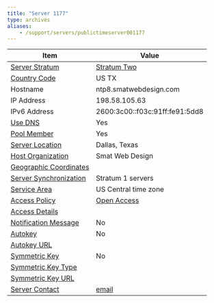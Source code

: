 ```yaml
---
title: "Server 1177"
type: archives
aliases:
    - /support/servers/publictimeserver001177
---
```


| Item | Value |
| ----- | ----- |
| [Server Stratum](/support/servers/serverstratum) | [Stratum Two](/support/servers/stratumtwotimeservers) |
| [Country Code](/support/servers/countrycode) | US TX |
| Hostname |  ntp8.smatwebdesign.com  |
| IP Address |  198.58.105.63  |
| IPv6 Address |  2600:3c00::f03c:91ff:fe91:5dd8 |
| [Use DNS](/support/servers/usedns) | Yes |
| [Pool Member](/support/servers/poolmember) | Yes |
| [Server Location](/support/servers/serverlocation) |  Dallas, Texas |
| [Host Organization](/support/servers/hostorganization) |  Smat Web Design |
| [ Geographic Coordinates](/support/servers/geographiccoordinates) |  |
| [Server Synchronization](/support/servers/serversynchronization) |  Stratum 1 servers |
| [Service Area](/support/servers/servicearea) |  US Central time zone |
| [Access Policy](/support/servers/accesspolicy) | [Open Access](/support/servers/openaccess) |
| [Access Details](/support/servers/accessdetails) |  |
| [Notification Message](/support/servers/notificationmessage) | No |
| [Autokey](/support/servers/autokey) | No |
| [Autokey URL](/support/servers/autokeyurl) | |
| [Symmetric Key](/support/servers/symmetrickey) | No |
| [Symmetric Key Type](/support/servers/symmetrickeytype) | |
| [Symmetric Key URL](/support/servers/symmetrickeyurl) | |
| [Server Contact](/support/servers/servercontact) | [email](mailto:scott@smatwebdesign.com) |